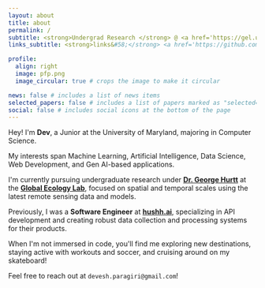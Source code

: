 ```yaml
---
layout: about
title: about
permalink: /
subtitle: <strong>Undergrad Research </strong> @ <a href='https://gel.umd.edu/'>Global Ecology Lab</a> • <strong>Previously&#58;</strong> <a href='https://hushh.ai/deveshparagiri/'>hushh.ai</a> • Dream &rarr; Act &rarr; Live
links_subtitle: <strong>links&#58;</strong> <a href='https://github.com/deveshparagiri/'>github</a> | <a href='https://linkedin.com/in/devesh-paragiri/'>linkedin</a> | <a href='https://medium.com/@devesh.paragiri/'>medium</a>

profile:
  align: right
  image: pfp.png
  image_circular: true # crops the image to make it circular

news: false # includes a list of news items
selected_papers: false # includes a list of papers marked as "selected={true}"
social: false # includes social icons at the bottom of the page
---
```


Hey! I'm **Dev**, a Junior at the University of Maryland, majoring in Computer Science.

My interests span Machine Learning, Artificial Intelligence, Data Science, Web Development, and Gen AI-based applications.

I'm currently pursuing undergraduate research under **[Dr. George Hurtt](https://scholar.google.com/citations?user=wr0aDMEAAAAJ&hl=en)** at the **[Global Ecology Lab](https://gel.umd.edu/)**, focused on spatial and temporal scales using the latest remote sensing data and models.

Previously, I was a **Software Engineer** at **[hushh.ai](https://hush1one.com)**, specializing in API development and creating robust data collection and processing systems for their products.

When I'm not immersed in code, you'll find me exploring new destinations, staying active with workouts and soccer, and cruising around on my skateboard!

Feel free to reach out at `devesh.paragiri@gmail.com`!
